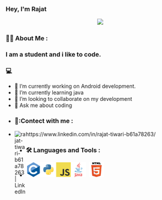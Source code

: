 ### Hey, I'm Rajat
<div id="header" align="center">
  <img src="https://media.giphy.com/media/M9gbBd9nbDrOTu1Mqx/giphy.gif" width="100"/>
</div>

 ### :man_technologist: About Me :
 
### I am a student and i like to code.
### 💻
- 🔭 I’m currently working on Android development.
- 🌱 I’m currently learning java
- 👯 I’m looking to collaborate on my development
- 💬 Ask me about coding
- ### 📲:Contect with me :
- <img align="left" alt="rajat-tiwari-b61a78263 | LinkedIn" width="30px" src="https://cdn.jsdelivr.net/npm/simple-icons@v3/icons/linkedin.svg" />
  https://www.linkedin.com/in/rajat-tiwari-b61a78263/
- ### :hammer_and_wrench: Languages and Tools :
- <div>
  <img src="https://github.com/devicons/devicon/blob/master/icons/java/java-original-wordmark.svg" title="Java" alt="Java" width="40" height="40"/>&nbsp;
  <img src="https://github.com/devicons/devicon/blob/master/icons/html5/html5-original-wordmark.svg" title="HTML" alt="HTML" width="40" height="40"/>&nbsp;
  <img align="left" alt="C++" width="40px" src="https://github.com/devicons/devicon/blob/master/icons/c/c-original.svg"/>
  <img align="left" alt="Python" width="40px" src="https://raw.githubusercontent.com/github/explore/80688e429a7d4ef2fca1e82350fe8e3517d3494d/topics/python/python.png"/>
  <img align="left" alt="JavaScript" width="40px" src="https://github.com/devicons/devicon/blob/master/icons/javascript/javascript-original.svg"/>
  </div>
  
  
  
  


